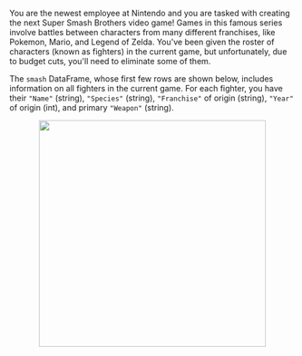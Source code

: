 You are the newest employee at Nintendo and you are tasked with creating the next Super Smash Brothers video game! Games in this famous series involve battles between characters from many different franchises, like Pokemon, Mario, and Legend of Zelda. You've been given the roster of characters (known as fighters) in the current game, but unfortunately, due to budget cuts, you'll need to eliminate some of them.  

The `smash` DataFrame, whose first few rows are shown below, includes information on all fighters in the current game. For each fighter, you have their `"Name"` (string), `"Species"` (string), `"Franchise"` of origin (string), `"Year"` of origin (int), and primary `"Weapon"` (string).

<center><img src="../../assets/images/fa25-quizzes/quiz1df.png" width=400></center>
